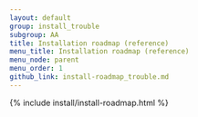 ```yaml
---
layout: default
group: install_trouble
subgroup: AA
title: Installation roadmap (reference)
menu_title: Installation roadmap (reference)
menu_node: parent
menu_order: 1
github_link: install-roadmap_trouble.md
---
```


{% include install/install-roadmap.html %}